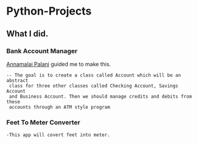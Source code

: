 # Python-Projects

## What I did.

### Bank Account Manager

[Annamalai Palani](https://github.com/annshiv/) guided me to make this.

    -- The goal is to create a class called Account which will be an abstract
     class for three other classes called Checking Account, Savings Account 
     and Business Account. Then we should manage credits and debits from these 
     accounts through an ATM style program
     
### Feet To Meter Converter

    -This app will covert feet into meter.
